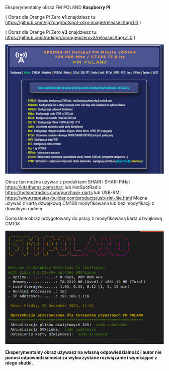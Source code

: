 Eksperymentalny obraz FM POLAND **Raspberry PI**

( Obraz dla Orange Pi Zero **v1** znajdziesz tu: https://github.com/sp2ong/hotspot-ozpi-image/releases/tag/1.0 )

( Obraz dla Orange Pi Zero **v3** znajdziesz tu:  https://github.com/radioprj/orangepizerov3/releases/tag/v1.0 )


![Admin Menu](https://github.com/FM-POLAND/hotspot-rpi-image/blob/main/admin-menu.png)

Obraz ten można używać z produktami SHARI i SHARI PiHat https://kits4hams.com/shari lub HotSpotRadio https://hotspotradios.com/purchase-parts lub USB-RMI https://www.repeater-builder.com/products/usb-rim-lite.html
Można używać  z kartą dźwiękową CM108 modyfikowana lub bez modyfikacji z dowolnym radiem

Domyślnie obraz przygotowany do pracy z modyfikowaną karta dźwiękową CM108



![Raspberry](https://github.com/FM-POLAND/hotspot-rpi-image/blob/main/rpi-login.png)




**Eksperymentalny obraz używasz na własną odpowiedzialność i autor nie ponosi odpowiedzialności za wykorzystane rozwiązanie i wynikające z niego skutki.**



